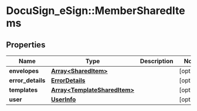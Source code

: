# DocuSign_eSign::MemberSharedItems

## Properties
Name | Type | Description | Notes
------------ | ------------- | ------------- | -------------
**envelopes** | [**Array&lt;SharedItem&gt;**](SharedItem.md) |  | [optional] 
**error_details** | [**ErrorDetails**](ErrorDetails.md) |  | [optional] 
**templates** | [**Array&lt;TemplateSharedItem&gt;**](TemplateSharedItem.md) |  | [optional] 
**user** | [**UserInfo**](UserInfo.md) |  | [optional] 


